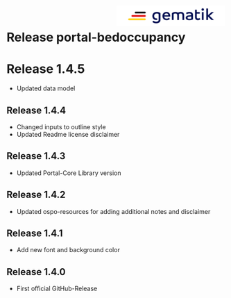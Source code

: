 <img align="right" width="250" height="47" src="./media/Gematik_Logo_Flag.png"/> <br/>      

# Release portal-bedoccupancy

# Release 1.4.5
- Updated data model

## Release 1.4.4
- Changed inputs to outline style
- Updated Readme license disclaimer

## Release 1.4.3
- Updated Portal-Core Library version

## Release 1.4.2
- Updated ospo-resources for adding additional notes and disclaimer

## Release 1.4.1
- Add new font and background color

## Release 1.4.0
- First official GitHub-Release
